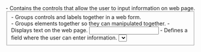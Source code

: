 <form> - Contains the controls that allow the user to input information on web page.
<fieldset> - Groups controls and labels together in a web form.
<div> - Groups elements together so they can manipulated together.
<label> - Displays text on the web page.
<input> - Defines a field where the user can enter information.
<select> - Defines a drop down menu with multiple options.
<button> - A control that triggers an action relating to the form.